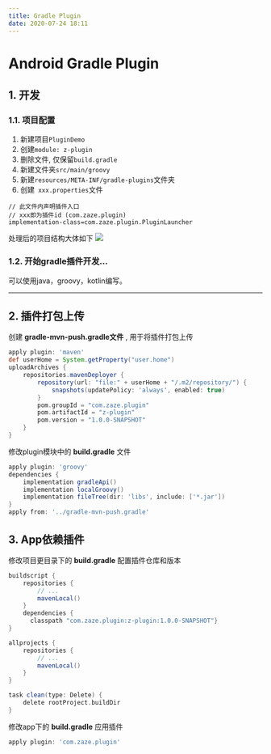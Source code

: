 ```yaml
---
title: Gradle Plugin
date: 2020-07-24 18:11
---
```


# Android Gradle Plugin

## 1. 开发
### 1.1. 项目配置
1. 新建项目`PluginDemo`
2. 创建`module: z-plugin`
3. 删除文件, 仅保留`build.gradle`
4. 新建文件夹`src/main/groovy`
5. 新建`resources/META-INF/gradle-plugins`文件夹
6. 创建` xxx.properties`文件
```properties
// 此文件内声明插件入口
// xxx即为插件id (com.zaze.plugin)
implementation-class=com.zaze.plugin.PluginLauncher
```
处理后的项目结构大体如下
![](./AndroidGradlePlugin.assets/2020-07-31-16-39-12.png)

### 1.2. 开始gradle插件开发...

可以使用java，groovy，kotlin编写。

---
## 2. 插件打包上传
创建 **gradle-mvn-push.gradle文件** , 用于将插件打包上传

```groovy
apply plugin: 'maven'
def userHome = System.getProperty("user.home")
uploadArchives {
    repositories.mavenDeployer {
        repository(url: "file:" + userHome + "/.m2/repository/") {
            snapshots(updatePolicy: 'always', enabled: true)
        }
        pom.groupId = "com.zaze.plugin"
        pom.artifactId = "z-plugin"
        pom.version = "1.0.0-SNAPSHOT"
    }
}
```

修改plugin模块中的 **build.gradle** 文件
```groovy
apply plugin: 'groovy'
dependencies {
    implementation gradleApi()
    implementation localGroovy()
    implementation fileTree(dir: 'libs', include: ['*.jar'])
}
apply from: '../gradle-mvn-push.gradle'
```

## 3. App依赖插件

修改项目更目录下的 **build.gradle** 配置插件仓库和版本

```groovy
buildscript {
    repositories {
        // ...
        mavenLocal()
    }
    dependencies {
      classpath "com.zaze.plugin:z-plugin:1.0.0-SNAPSHOT"}
}

allprojects {
    repositories {
        // ...
        mavenLocal()
    }
}

task clean(type: Delete) {
    delete rootProject.buildDir
}
```
修改app下的 **build.gradle** 应用插件
```groovy
apply plugin: 'com.zaze.plugin'
```